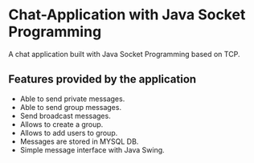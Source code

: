 # Chat-Application with Java Socket Programming
A chat application built with Java Socket Programming based on TCP.

## Features provided by the application

* Able to send private messages.
* Able to send group messages.
* Send broadcast messages.
* Allows to create a group.
* Allows to add users to group.
* Messages are stored in MYSQL DB.
* Simple message interface with Java Swing.
